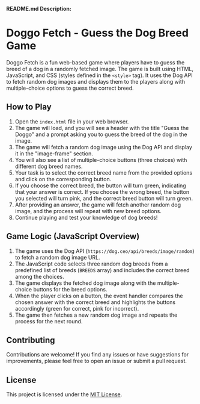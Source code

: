 **README.md Description:**

# Doggo Fetch - Guess the Dog Breed Game

Doggo Fetch is a fun web-based game where players have to guess the breed of a dog in a randomly fetched image. The game is built using HTML, JavaScript, and CSS (styles defined in the `<style>` tag). It uses the Dog API to fetch random dog images and displays them to the players along with multiple-choice options to guess the correct breed.

## How to Play

1. Open the `index.html` file in your web browser.
2. The game will load, and you will see a header with the title "Guess the Doggo" and a prompt asking you to guess the breed of the dog in the image.
3. The game will fetch a random dog image using the Dog API and display it in the "image-frame" section.
4. You will also see a list of multiple-choice buttons (three choices) with different dog breed names.
5. Your task is to select the correct breed name from the provided options and click on the corresponding button.
6. If you choose the correct breed, the button will turn green, indicating that your answer is correct. If you choose the wrong breed, the button you selected will turn pink, and the correct breed button will turn green.
7. After providing an answer, the game will fetch another random dog image, and the process will repeat with new breed options.
8. Continue playing and test your knowledge of dog breeds!

## Game Logic (JavaScript Overview)

1. The game uses the Dog API (`https://dog.ceo/api/breeds/image/random`) to fetch a random dog image URL.
2. The JavaScript code selects three random dog breeds from a predefined list of breeds (`BREEDS` array) and includes the correct breed among the choices.
3. The game displays the fetched dog image along with the multiple-choice buttons for the breed options.
4. When the player clicks on a button, the event handler compares the chosen answer with the correct breed and highlights the buttons accordingly (green for correct, pink for incorrect).
5. The game then fetches a new random dog image and repeats the process for the next round.

## Contributing

Contributions are welcome! If you find any issues or have suggestions for improvements, please feel free to open an issue or submit a pull request.

## License

This project is licensed under the [MIT License](https://opensource.org/licenses/MIT).

